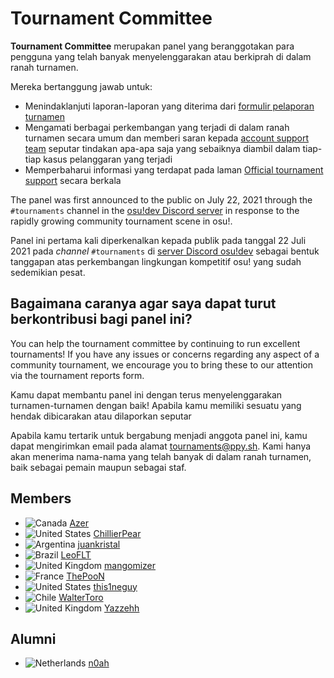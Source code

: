 # Tournament Committee

**Tournament Committee** merupakan panel yang beranggotakan para pengguna yang telah banyak menyelenggarakan atau berkiprah di dalam ranah turnamen.

Mereka bertanggung jawab untuk:

- Menindaklanjuti laporan-laporan yang diterima dari [formulir pelaporan turnamen](https://pif.ephemeral.ink/tournament-reports)
- Mengamati berbagai perkembangan yang terjadi di dalam ranah turnamen secara umum dan memberi saran kepada [account support team](/wiki/People/The_Team/Account_support_team) seputar tindakan apa-apa saja yang sebaiknya diambil dalam tiap-tiap kasus pelanggaran yang terjadi
- Memperbaharui informasi yang terdapat pada laman [Official tournament support](/wiki/Tournaments/Official_support) secara berkala

The panel was first announced to the public on July 22, 2021 through the `#tournaments` channel in the [osu!dev Discord server](https://discord.com/invite/ppy) in response to the rapidly growing community tournament scene in osu!.

Panel ini pertama kali diperkenalkan kepada publik pada tanggal 22 Juli 2021 pada *channel* `#tournaments` di [server Discord osu!dev](https://discord.com/invite/ppy) sebagai bentuk tanggapan atas perkembangan lingkungan kompetitif osu! yang sudah sedemikian pesat.

## Bagaimana caranya agar saya dapat turut berkontribusi bagi panel ini?

You can help the tournament committee by continuing to run excellent tournaments! If you have any issues or concerns regarding any aspect of a community tournament, we encourage you to bring these to our attention via the tournament reports form.

Kamu dapat membantu panel ini dengan terus menyelenggarakan turnamen-turnamen dengan baik! Apabila kamu memiliki sesuatu yang hendak dibicarakan atau dilaporkan seputar 

Apabila kamu tertarik untuk bergabung menjadi anggota panel ini, kamu dapat mengirimkan email pada alamat [tournaments@ppy.sh](mailto:tournaments@ppy.sh). Kami hanya akan menerima nama-nama yang telah banyak di dalam ranah turnamen, baik sebagai pemain maupun sebagai staf.

## Members

- ![][flag_CA] [Azer](https://osu.ppy.sh/users/2155578)
- ![][flag_US] [ChillierPear](https://osu.ppy.sh/users/9501251)
- ![][flag_AR] [juankristal](https://osu.ppy.sh/users/443656)
- ![][flag_BR] [LeoFLT](https://osu.ppy.sh/users/3668779)
- ![][flag_GB] [mangomizer](https://osu.ppy.sh/users/1893718)
- ![][flag_FR] [ThePooN](https://osu.ppy.sh/users/718454)
- ![][flag_US] [this1neguy](https://osu.ppy.sh/users/1797189)
- ![][flag_CL] [WalterToro](https://osu.ppy.sh/users/5281416)
- ![][flag_GB] [Yazzehh](https://osu.ppy.sh/users/7068973)

## Alumni

- ![][flag_NL] [n0ah](https://osu.ppy.sh/users/3086393)

[flag_AR]: /wiki/shared/flag/AR.gif "Argentina"
[flag_BR]: /wiki/shared/flag/BR.gif "Brazil"
[flag_CA]: /wiki/shared/flag/CA.gif "Canada"
[flag_CL]: /wiki/shared/flag/CL.gif "Chile"
[flag_FR]: /wiki/shared/flag/FR.gif "France"
[flag_GB]: /wiki/shared/flag/GB.gif "United Kingdom"
[flag_NL]: /wiki/shared/flag/NL.gif "Netherlands"
[flag_US]: /wiki/shared/flag/US.gif "United States"

